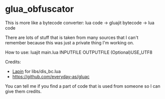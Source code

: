 # glua_obfuscator
This is more like a bytecode converter: lua code -> gluajit bytecode -> lua code

There are lots of stuff that is taken from many sources that I can't remember because this was just a private thing I'm working on.

How to use:
luajit main.lua INPUTFILE OUTPUTFILE (Optional)USE_UTF8

Credits:

* [Lapin](https://github.com/ExtReMLapin) for libs/dis_bc.lua
* https://github.com/everyday-as/gluac

You can tell me if you find a part of code that is used from someone so I can give them credits.

